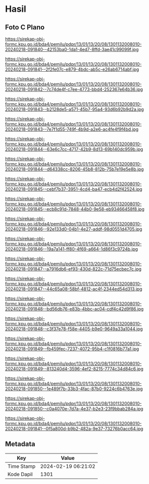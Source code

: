 # Hasil

## Foto C Plano

https://sirekap-obj-formc.kpu.go.id/bda4/pemilu/pdpr/13/01/13/20/08/1301132008010-20240218-091840--42153ba0-1da1-4ed7-8ffd-3ae41c99099f.jpg

https://sirekap-obj-formc.kpu.go.id/bda4/pemilu/pdpr/13/01/13/20/08/1301132008010-20240218-091841--2f2fe07c-e879-4bdc-ab5c-e26ab6714abf.jpg

https://sirekap-obj-formc.kpu.go.id/bda4/pemilu/pdpr/13/01/13/20/08/1301132008010-20240218-091842--7c74de4f-c7ee-4773-bbd4-252367e64b36.jpg

https://sirekap-obj-formc.kpu.go.id/bda4/pemilu/pdpr/13/01/13/20/08/1301132008010-20240218-091843--b2128de5-a571-45b7-95a4-93d6b92b9d2a.jpg

https://sirekap-obj-formc.kpu.go.id/bda4/pemilu/pdpr/13/01/13/20/08/1301132008010-20240218-091843--7e7f1d55-749f-4b9d-a2e6-ac4fe4f9f4bd.jpg

https://sirekap-obj-formc.kpu.go.id/bda4/pemilu/pdpr/13/01/13/20/08/1301132008010-20240218-091844--63e6c7cc-4717-42b9-8d13-69b140dc959b.jpg

https://sirekap-obj-formc.kpu.go.id/bda4/pemilu/pdpr/13/01/13/20/08/1301132008010-20240218-091844--d64338cc-8206-45b8-812b-75b7e19e5e8b.jpg

https://sirekap-obj-formc.kpu.go.id/bda4/pemilu/pdpr/13/01/13/20/08/1301132008010-20240218-091845--cebf7b37-3951-4cd4-ba47-ecb4d2f42524.jpg

https://sirekap-obj-formc.kpu.go.id/bda4/pemilu/pdpr/13/01/13/20/08/1301132008010-20240218-091845--ecb8c91d-7848-44b0-9e58-eb93466458f8.jpg

https://sirekap-obj-formc.kpu.go.id/bda4/pemilu/pdpr/13/01/13/20/08/1301132008010-20240218-091846--92e133d0-04b1-4e27-addf-98d0551d4705.jpg

https://sirekap-obj-formc.kpu.go.id/bda4/pemilu/pdpr/13/01/13/20/08/1301132008010-20240218-091846--19a7a141-ff80-4f69-a664-1d86f3c9724b.jpg

https://sirekap-obj-formc.kpu.go.id/bda4/pemilu/pdpr/13/01/13/20/08/1301132008010-20240218-091847--a7916db6-ef93-430d-822c-71d75ecbec7c.jpg

https://sirekap-obj-formc.kpu.go.id/bda4/pemilu/pdpr/13/01/13/20/08/1301132008010-20240218-091847--44c65a08-58bf-4812-ac4f-2344ed54d313.jpg

https://sirekap-obj-formc.kpu.go.id/bda4/pemilu/pdpr/13/01/13/20/08/1301132008010-20240218-091848--bd56db76-e83b-4bbc-ac04-cdf4c42d9f86.jpg

https://sirekap-obj-formc.kpu.go.id/bda4/pemilu/pdpr/13/01/13/20/08/1301132008010-20240218-091848--c3f37e78-f58e-4405-b9e0-9649a33a1044.jpg

https://sirekap-obj-formc.kpu.go.id/bda4/pemilu/pdpr/13/01/13/20/08/1301132008010-20240218-091849--fb459fec-7237-4072-95b4-c1f0816b77a1.jpg

https://sirekap-obj-formc.kpu.go.id/bda4/pemilu/pdpr/13/01/13/20/08/1301132008010-20240218-091849--813240d4-3596-4ef2-8215-7774c34d84c6.jpg

https://sirekap-obj-formc.kpu.go.id/bda4/pemilu/pdpr/13/01/13/20/08/1301132008010-20240218-091850--1e489f7b-33b3-4fac-87b0-9224c6b4763e.jpg

https://sirekap-obj-formc.kpu.go.id/bda4/pemilu/pdpr/13/01/13/20/08/1301132008010-20240218-091850--c0a4070e-7d7a-4e37-b2e3-23f9bbab284a.jpg

https://sirekap-obj-formc.kpu.go.id/bda4/pemilu/pdpr/13/01/13/20/08/1301132008010-20240218-091841--0f5a800d-b9b2-482a-9e37-73276b0acc64.jpg


## Metadata

| Key        | Value               |
| ---------- | ------------------- |
| Time Stamp | 2024-02-19 06:21:02 |
| Kode Dapil | 1301                |



